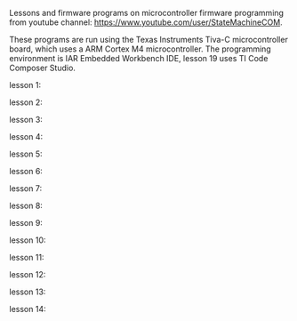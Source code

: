 Lessons and firmware programs on microcontroller firmware programming from youtube channel: https://www.youtube.com/user/StateMachineCOM.

These programs are run using the Texas Instruments Tiva-C microcontroller board, which uses a ARM Cortex M4 microcontroller.
The programming environment is IAR Embedded Workbench IDE, lesson 19 uses TI Code Composer Studio.

lesson 1: 

lesson 2:

lesson 3:

lesson 4: 

lesson 5: 

lesson 6: 

lesson 7: 

lesson 8: 

lesson 9: 

lesson 10: 

lesson 11: 

lesson 12: 

lesson 13: 

lesson 14: 
